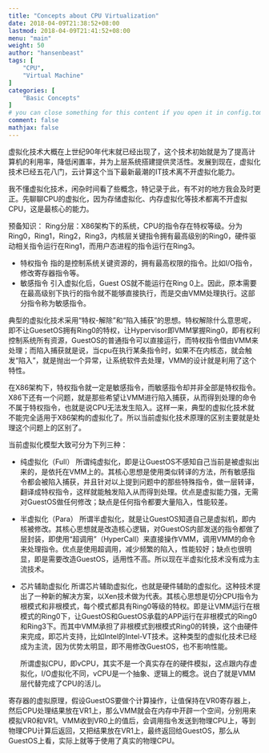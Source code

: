 ```yaml
---
title: "Concepts about CPU Virtualization"
date: 2018-04-09T21:38:52+08:00
lastmod: 2018-04-09T21:41:52+08:00
menu: "main"
weight: 50
author: "hansenbeast"
tags: [
    "CPU",
    "Virtual Machine"
]
categories: [
    "Basic Concepts"
]
# you can close something for this content if you open it in config.toml.
comment: false
mathjax: false
---
```


虚拟化技术大概在上世纪90年代末就已经出现了，这个技术初始就是为了提高计算机的利用率，降低闲置率，并为上层系统搭建提供灵活性。发展到现在，虚拟化技术已经五花八门，云计算这个当下最新最潮的IT技术离不开虚拟化能力。

我不懂虚拟化技术，闲杂时间看了些概念，特记录于此，有不对的地方我会及时更正。先聊聊CPU的虚拟化，因为存储虚拟化、内存虚拟化等技术都离不开虚拟CPU，这是最核心的能力。

预备知识：
Ring分层：X86架构下的系统，CPU的指令存在特权等级。分为Ring0，Ring1，Ring2，Ring3，内核层关键指令拥有最高级别的Ring0，硬件驱动相关指令运行在Ring1，而用户态进程的指令运行在Ring3。

- 特权指令
  指的是控制系统关键资源的，拥有最高权限的指令。比如I/O指令，修改寄存器指令等。
- 敏感指令
  引入虚拟化后，Guest OS就不能运行在Ring 0上。因此，原本需要在最高级别下执行的指令就不能够直接执行，而是交由VMM处理执行。这部分指令称为敏感指令。

典型的虚拟化技术采用“特权-解除”和“陷入捕获”的思想。特权解除什么意思呢，即不让GuesetOS拥有Ring0的特权，让Hypervisor即VMM掌握Ring0，即有权利控制系统所有资源，GuestOS的普通指令可以直接运行，而特权指令借由VMM来处理；而陷入捕获就是说，当cpu在执行某条指令时，如果不在内核态，就会触发“陷入”，就是抛出一个异常，让系统软件去处理，VMM的设计就是利用了这个特性。

在X86架构下，特权指令就一定是敏感指令，而敏感指令却并非全部是特权指令。X86下还有一个问题，就是那些希望让VMM进行陷入捕获，从而得到处理的命令不属于特权指令，也就是说CPU无法发生陷入。这样一来，典型的虚拟化技术就不能完全适用于X86架构的虚拟化了。所以当前虚拟化技术原理的区别主要就是处理这个问题上的区别了。

当前虚拟化模型大致可分为下列三种：

- 纯虚拟化（Full）
  所谓纯虚拟化，即是让GuestOS不感知自己当前是被虚拟出来的，是依托在VMM上的。其核心思想是使用类似转译的方法，所有敏感指令都会被陷入捕获，并且针对以上提到问题中的那些特殊指令，做一层转译，翻译成特权指令，这样就能触发陷入从而得到处理。优点是虚拟能力强，无需对GuestOS做任何修改；缺点是任何指令都要大量陷入，性能较差。


- 半虚拟化（Para）
  所谓半虚拟化，就是让GuestOS知道自己是虚拟机，即内核被修改。其核心思想就是改造核心逻辑，对GuestOS内部发送的指令都做了层封装，即使用“超调用”（HyperCall）来直接操作VMM，调用VMM的命令来处理指令。优点是使用超调用，减少频繁的陷入，性能较好；缺点也很明显，即是需要改造GuestOS，适用性不高。所以现在半虚拟化技术没有成为主流技术。

- 芯片辅助虚拟化
  所谓芯片辅助虚拟化，也就是硬件辅助的虚拟化。这种技术提出了一种新的解决方案，以Xen技术做为代表。其核心思想是切分CPU指令为根模式和非根模式，每个模式都具有Ring0等级的特权。即是让VMM运行在根模式的Ring0下，让GuestOS和GuestOS承载的APP运行在非根模式的Ring0和Ring3下。而其中VMM承担了非根模式到根模式Ring0的转换，这个由硬件来完成，即芯片支持，比如Intel的Intel-VT技术。这种类型的虚拟化技术已经成为主流，因为优势太明显，即不用修改GuestOS，也不影响性能。

  所谓虚拟CPU，即vCPU，其实不是一个真实存在的硬件模拟，这点跟内存虚拟化，I/O虚拟化不同，vCPU是一个抽象、逻辑上的概念。说白了就是VMM层代替完成了CPU的活儿。

寄存器的虚拟原理，假设GuestOS要做个计算操作，让值保持在VR0寄存器上，然后CPU处理结果放在VR1上，那么VMM就会在内存中开辟一个空间，分别用来模拟VR0和VR1。VMM收到VR0上的值后，会调用指令发送到物理CPU上，等到物理CPU计算后返回，又把结果放在VR1上，最终返回给GuestOS，那么从GuestOS上看，实际上就等于使用了真实的物理CPU。